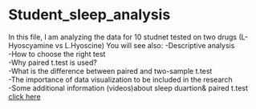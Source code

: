 # Student_sleep_analysis
 In this file, I am analyzing the  data for 10 studnet tested on two drugs (L-Hyoscyamine vs L.Hyoscine)
 You will see also:
 -Descriptive analysis  
 -How to choose the right test  
 -Why paired t.test is used?  
 -What is the difference between paired and two-sample t.test    
 -The importance of data visualization to be included in the research  
 -Some additional information (videos)about sleep duartion& paired t.test  
[click here](https://fatimahalamer.github.io/Student_sleep_analysis/student-sleep-analysis.html)


